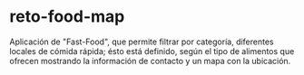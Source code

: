 # reto-food-map
Aplicación de "Fast-Food", que permite filtrar por categoría, diferentes locales de cómida rápida;  ésto está definido, según el tipo de alimentos que ofrecen mostrando la información de contacto y un mapa con la ubicación.
